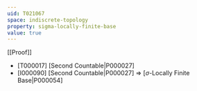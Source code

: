 ```yaml
---
uid: T021067
space: indiscrete-topology
property: sigma-locally-finite-base
value: true
---
```

[[Proof]]

* [T000017] [Second Countable|P000027]
* [I000090] [Second Countable|P000027] => [$\sigma$-Locally Finite Base|P000054]

